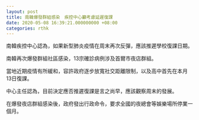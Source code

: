 ```yaml
---
layout: post
title: 南韓爆發群組感染　疾控中心籲考慮延遲復課
date: 2020-05-08 16:39:21.000000000 +08:00
categories: rthk
---
```


南韓疾控中心認為，如果新型肺炎疫情在周末再次反彈，應該推遲學校復課日期。

南韓再次爆發群組社區感染，13宗確診病例涉及首爾市夜店群組。

當地近期疫情有所緩和，容許政府逐步放寬社交距離限制，以及高中首先在本月13日復課。

中心主任認為，目前決定應否推遲復課是言之尚早，應該觀察周末的發展。

在爆發夜店群組感染後，政府發出行政命令，要求全國的夜總會等娛樂場所停業一個月。
